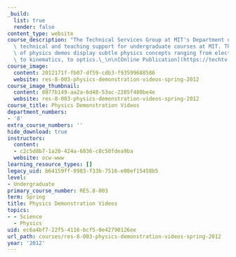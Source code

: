 ```yaml
---
_build:
  list: true
  render: false
content_type: website
course_description: "The Technical Services Group at MIT's Department of Physics provides\
  \ technical and teaching support for undergraduate courses at MIT. These brief videos\
  \ of physics demos display subtle physics concepts ranging from electromagnetism,\
  \ to kinematics, to optics.\_\n\n[Online Publication](https://techtv.mit.edu/collections/f05bfc257ab1447b83470c3d9eeb5083/)\n"
course_image:
  content: 2012171f-fb07-df59-cdb3-f93599688586
  website: res-8-003-physics-demonstration-videos-spring-2012
course_image_thumbnail:
  content: 8077b149-aa2a-6d48-53ac-2285f480be4e
  website: res-8-003-physics-demonstration-videos-spring-2012
course_title: Physics Demonstration Videos
department_numbers:
- '8'
extra_course_numbers: ''
hide_download: true
instructors:
  content:
  - c2c5d8b7-1a20-424a-6836-c8c50fdea9ba
  website: ocw-www
learning_resource_types: []
legacy_uid: b64159ff-0983-f33b-7516-e08ef15458b5
level:
- Undergraduate
primary_course_number: RES.8-003
term: Spring
title: Physics Demonstration Videos
topics:
- - Science
  - Physics
uid: ec6a4bf7-22f5-4116-bcf5-0e42790126ee
url_path: courses/res-8-003-physics-demonstration-videos-spring-2012
year: '2012'
---
```

